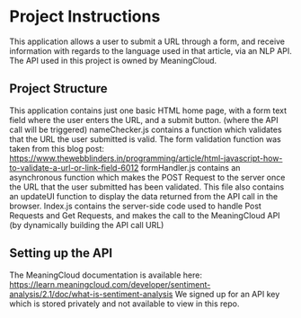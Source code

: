 # Project Instructions

This application allows a user to submit a URL through a form, and receive information with regards to the language used in that article, via an NLP API.
The API used in this project is owned by MeaningCloud.

## Project Structure

This application contains just one basic HTML home page, with a form text field where the user enters the URL, and a submit button. (where the API call will be triggered)
nameChecker.js contains a function which validates that the URL the user submitted is valid. The form validation function was taken from this blog post: https://www.thewebblinders.in/programming/article/html-javascript-how-to-validate-a-url-or-link-field-6012
formHandler.js contains an asynchronous function which makes the POST Request to the server once the URL that the user submitted has been validated. This file also contains an updateUI function to display the data returned from the API call in the browser.
Index.js contains the server-side code used to handle Post Requests and Get Requests, and makes the call to the MeaningCloud API (by dynamically building the API call URL)

## Setting up the API

The MeaningCloud documentation is available here: https://learn.meaningcloud.com/developer/sentiment-analysis/2.1/doc/what-is-sentiment-analysis
We signed up for an API key which is stored privately and not available to view in this repo.

